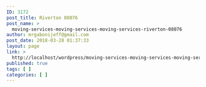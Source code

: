 ```yaml
---
ID: 3172
post_title: Riverton 08076
post_name: >
  moving-services-moving-services-moving-services-riverton-08076
author: mrgabonijeff@gmail.com
post_date: 2018-03-28 01:37:33
layout: page
link: >
  http://localhost/wordpress/moving-services-moving-services-moving-services-riverton-08076/
published: true
tags: [ ]
categories: [ ]
---
```


